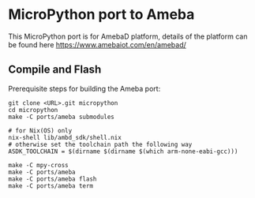 MicroPython port to Ameba
==========================

This MicroPython port is for AmebaD platform, details of the platform can be found here  https://www.amebaiot.com/en/amebad/

## Compile and Flash

Prerequisite steps for building the Ameba port:

```shell
git clone <URL>.git micropython
cd micropython
make -C ports/ameba submodules

# for Nix(OS) only
nix-shell lib/ambd_sdk/shell.nix
# otherwise set the toolchain path the following way
ASDK_TOOLCHAIN = $(dirname $(dirname $(which arm-none-eabi-gcc)))

make -C mpy-cross
make -C ports/ameba
make -C ports/ameba flash
make -C ports/ameba term
```
